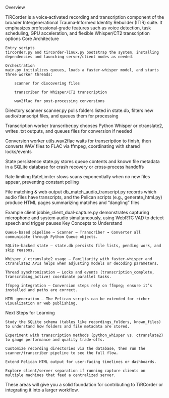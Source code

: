 Overview

TiRCorder is a voice‑activated recording and transcription component of the broader Intergenerational Trauma‑Informed Identity Rebuilder (ITIR) suite. It emphasizes professional‑grade features such as voice detection, task scheduling, GPU acceleration, and flexible Whisper/CT2 transcription options
Core Architecture

    Entry scripts
    tircorder.py and tircorder-linux.py bootstrap the system, installing dependencies and launching server/client modes as needed.

    Orchestration
    main.py initializes queues, loads a faster‑whisper model, and starts three worker threads:

        scanner for discovering files

        transcriber for Whisper/CT2 transcription

        wav2flac for post‑processing conversions

Directory scanner
scanner.py polls folders listed in state.db, filters new audio/transcript files, and queues them for processing

Transcription worker
transcriber.py chooses Python Whisper or ctranslate2, writes .txt outputs, and queues files for conversion if needed

Conversion worker
utils.wav2flac waits for transcription to finish, then converts WAV files to FLAC via ffmpeg, coordinating with shared locks/events

State persistence
state.py stores queue contents and known file metadata in a SQLite database for crash recovery or cross‑process handoffs

Rate limiting
RateLimiter slows scans exponentially when no new files appear, preventing constant polling

File matching & web output
db_match_audio_transcript.py records which audio files have transcripts, and the Pelican scripts (e.g., generate_html.py) produce HTML pages summarizing matches and “dangling” files

Example client
jobbie_client_dual-capture.py demonstrates capturing microphone and system audio simultaneously, using WebRTC VAD to detect speech and trigger pauses
Key Concepts to Understand

    Queue-based pipeline – Scanner → Transcriber → Converter all communicate through Python Queue objects.

    SQLite-backed state – state.db persists file lists, pending work, and skip reasons.

    Whisper / ctranslate2 usage – Familiarity with faster-whisper and ctranslate2 APIs helps when adjusting models or decoding parameters.

    Thread synchronization – Locks and events (transcription_complete, transcribing_active) coordinate parallel tasks.

    ffmpeg integration – Conversion steps rely on ffmpeg; ensure it’s installed and paths are correct.

    HTML generation – The Pelican scripts can be extended for richer visualization or web publishing.

Next Steps for Learning

    Study the SQLite schema (tables like recordings_folders, known_files) to understand how folders and file metadata are stored.

    Experiment with transcription methods (python_whisper vs. ctranslate2) to gauge performance and quality trade‑offs.

    Customize recording directories via the database, then run the scanner/transcriber pipeline to see the full flow.

    Extend Pelican HTML output for user-facing timelines or dashboards.

    Explore client/server separation if running capture clients on multiple machines that feed a centralized server.

These areas will give you a solid foundation for contributing to TiRCorder or integrating it into a larger workflow.
